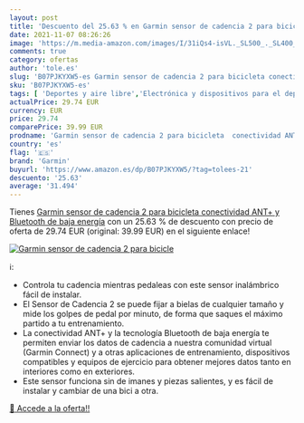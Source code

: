```yaml
---
layout: post
title: 'Descuento del 25.63 % en Garmin sensor de cadencia 2 para bicicle'
date: 2021-11-07 08:26:26
image: 'https://m.media-amazon.com/images/I/31iQs4-isVL._SL500_._SL400_.jpg'
comments: true
category: ofertas
author: 'tole.es'
slug: 'B07PJKYXW5-es Garmin sensor de cadencia 2 para bicicleta conectividad...'
sku: 'B07PJKYXW5-es'
tags: [ 'Deportes y aire libre','Electrónica y dispositivos para el deporte','bicicleta','garmin', ]
actualPrice: 29.74 EUR
currency: EUR
price: 29.74
comparePrice: 39.99 EUR
prodname: 'Garmin sensor de cadencia 2 para bicicleta  conectividad ANT+ y Bluetooth de baja energía'
country: 'es'
flag: '🇪🇸'
brand: 'Garmin'
buyurl: 'https://www.amazon.es/dp/B07PJKYXW5/?tag=tolees-21'
descuento: '25.63'
average: '31.494'
---
```


Tienes [Garmin sensor de cadencia 2 para bicicleta  conectividad ANT+ y Bluetooth de baja energía](https://www.amazon.es/dp/B07PJKYXW5/?tag=tolees-21) con un 25.63 % de descuento con precio de oferta de 29.74 EUR (original: 39.99 EUR) en el siguiente enlace!

[![Garmin sensor de cadencia 2 para bicicle](https://m.media-amazon.com/images/I/31iQs4-isVL._SL500_._SL400_.jpg)](https://www.amazon.es/dp/B07PJKYXW5/?tag=tolees-21)

ℹ️:

- Controla tu cadencia mientras pedaleas con este sensor inalámbrico fácil de instalar.
- El Sensor de Cadencia 2 se puede fijar a bielas de cualquier tamaño y mide los golpes de pedal por minuto, de forma que saques el máximo partido a tu entrenamiento.
- La conectividad ANT+ y la tecnología Bluetooth de baja energía te permiten enviar los datos de cadencia a nuestra comunidad virtual (Garmin Connect) y a otras aplicaciones de entrenamiento, dispositivos compatibles y equipos de ejercicio para obtener mejores datos tanto en interiores como en exteriores.
- Este sensor funciona sin de imanes y piezas salientes, y es fácil de instalar y cambiar de una bici a otra.

[🛒 Accede a la oferta!!](https://www.amazon.es/dp/B07PJKYXW5/?tag=tolees-21)
